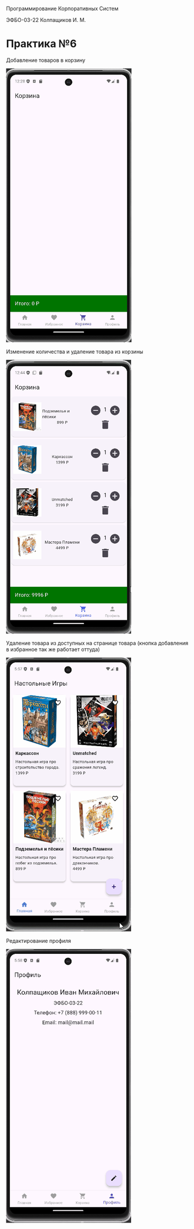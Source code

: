 Программирование Корпоративных Систем

ЭФБО-03-22 Колпащиков И. М.

# Практика №6

Добавление товаров в корзину

![alt_text](https://github.com/RogaJedi/flat_6/blob/master/flat_6-demo-1.gif)

Изменение количества и удаление товара из корзины

![alt_text](https://github.com/RogaJedi/flat_6/blob/master/flat_6-demo-2.gif)

Удаление товара из доступных на странице товара (кнопка добавления в избранное так же работает оттуда)

![alt_text](https://github.com/RogaJedi/flat_6/blob/master/flat_6-demo-3.gif)

Редактирование профиля

![alt_text](https://github.com/RogaJedi/flat_6/blob/master/flat_6-demo-4.gif)

